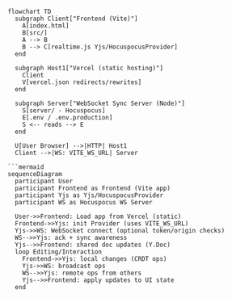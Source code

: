 ```mermaid
flowchart TD
  subgraph Client["Frontend (Vite)"]
    A[index.html]
    B[src/]
    A --> B
    B --> C[realtime.js Yjs/HocuspocusProvider]
  end

  subgraph Host1["Vercel (static hosting)"]
    Client
    V[vercel.json redirects/rewrites]
  end

  subgraph Server["WebSocket Sync Server (Node)"]
    S[server/ - Hocuspocus]
    E[.env / .env.production]
    S <-- reads --> E
  end

  U[User Browser] -->|HTTP| Host1
  Client -->|WS: VITE_WS_URL| Server

```mermaid
sequenceDiagram
  participant User
  participant Frontend as Frontend (Vite app)
  participant Yjs as Yjs/HocuspocusProvider
  participant WS as Hocuspocus WS Server

  User->>Frontend: Load app from Vercel (static)
  Frontend->>Yjs: init Provider (uses VITE_WS_URL)
  Yjs->>WS: WebSocket connect (optional token/origin checks)
  WS-->>Yjs: ack + sync awareness
  Yjs-->>Frontend: shared doc updates (Y.Doc)
  loop Editing/Interaction
    Frontend->>Yjs: local changes (CRDT ops)
    Yjs->>WS: broadcast ops
    WS-->>Yjs: remote ops from others
    Yjs-->>Frontend: apply updates to UI state
  end
